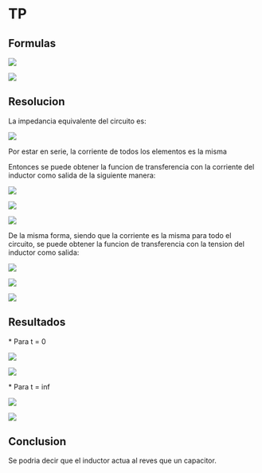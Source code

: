 # TP

## Formulas
<p>
<img src="https://latex.codecogs.com/gif.latex?\epsilon(s)=i(s).Zeq">
</p>
<p>
<img src="https://latex.codecogs.com/gif.latex?i(s)=\frac{\epsilon(s)}{Zeq}">
</p>

## Resolucion
La impedancia equivalente del circuito es:
<p>
<img src="https://latex.codecogs.com/gif.latex?Zeq=R+SL">
</p>
Por estar en serie, la corriente de todos los elementos es la misma 
<p>
Entonces se puede obtener la funcion de transferencia con la corriente del inductor como salida de la siguiente manera:
</p>
<p>
<img src="https://latex.codecogs.com/gif.latex?i_{l}(s)=i(s)">
</p>
<p>
<img src="https://latex.codecogs.com/gif.latex?i_{l}(s)=\frac{\epsilon(s)}{Zeq}">
</p>
<img src="https://latex.codecogs.com/gif.latex?\frac{i_{l}(s)}{\epsilon(s)}=\frac{1}{Zeq}">
</p>


De la misma forma, siendo que la corriente es la misma para todo el circuito, se puede obtener la funcion de transferencia con la tension del inductor como salida:
<p>
<img src="https://latex.codecogs.com/gif.latex?V_{l}(s)=i(s).Z_{l}">
</p>
<p>
<img src="https://latex.codecogs.com/gif.latex?V_{l}(s)={\epsilon(s)}.\frac{1}{Zeq}.Z_{l}">
</p>
<p>
<img src="https://latex.codecogs.com/gif.latex?\frac{V_{l}(s)}{\epsilon(s)} = \frac{SL}{R+SL}">
</p>

## Resultados
<p>
* Para t = 0
</p>

<p>
<img src="https://latex.codecogs.com/gif.latex?V_{l}=V">
</p>
<p>
<img src="https://latex.codecogs.com/gif.latex?i_{l}=0">
</p>

<p>
* Para t = inf
</p>

<p>
<img src="https://latex.codecogs.com/gif.latex?V_{l}=0">
</p>
<p>
<img src="https://latex.codecogs.com/gif.latex?i_{l}=V.L">
</p>

## Conclusion
Se podria decir que el inductor actua al reves que un capacitor.
